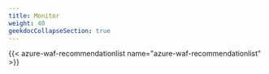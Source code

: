 ```yaml
---
title: Monitor
weight: 40
geekdocCollapseSection: true
---
```


{{< azure-waf-recommendationlist name="azure-waf-recommendationlist" >}}
